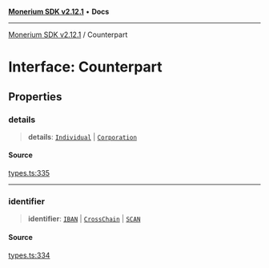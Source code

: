 [**Monerium SDK v2.12.1**](../README.md) • **Docs**

---

[Monerium SDK v2.12.1](../README.md) / Counterpart

# Interface: Counterpart

## Properties

### details

> **details**: [`Individual`](Individual.md) \| [`Corporation`](Corporation.md)

#### Source

[types.ts:335](https://github.com/monerium/js-monorepo/blob/26e2ea0861cb901d7ae432326a3f8b4932fe0d47/packages/sdk/src/types.ts#L335)

---

### identifier

> **identifier**: [`IBAN`](IBAN.md) \| [`CrossChain`](CrossChain.md) \| [`SCAN`](SCAN.md)

#### Source

[types.ts:334](https://github.com/monerium/js-monorepo/blob/26e2ea0861cb901d7ae432326a3f8b4932fe0d47/packages/sdk/src/types.ts#L334)

